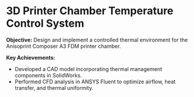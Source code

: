 # 3D Printer Chamber Temperature Control System

**Objective:** Design and implement a controlled thermal environment for the Anisoprint Composer A3 FDM printer chamber.  

**Key Achievements:**  
- Developed a CAD model incorporating thermal management components in SolidWorks.  
- Performed CFD analysis in ANSYS Fluent to optimize airflow, heat transfer, and thermal uniformity.  
